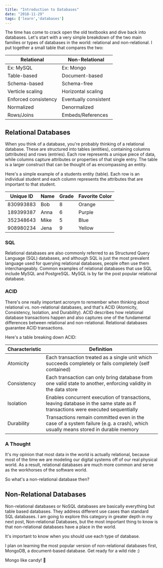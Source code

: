 ```yaml
---
title: "Introduction to Databases"
date: "2018-11-29"
tags: ['learn','databases']
---
```


The time has come to crack open the old textbooks and dive back into databases.  Let's start with a very simple breakdown of the two main families or types of databases in the world: relational and non-relational.  I put together a small table that compares the two:

| Relational           | Non-Relational |
| -----------          | ----------- |
| Ex: MySQL            | Ex: Mongo |
| Table-based          | Document-based |
| Schema-based         | Schema-free |
| Verticle scaling     | Horizontal scaling |
| Enforced consistency | Eventually consistent |
| Normalized           | Denormalized |
| Rows/Joins           | Embeds/References |

## Relational Databases
When you think of a database, you're probably thinking of a relational database.  These are structured into tables (entities), containing columns (attributes) and rows (entries).  Each row represents a unique piece of data, while columns capture attributes or properties of that single entry.  The table is a larger construct that can be thought of as encompassing an entity.

Here's a simple example of a students entity (table).  Each row is an individual student and each column represents the attributes that are important to that student.

| Unique ID | Name | Grade | Favorite Color |
| --------- | ---- | ----- | -------------- |
| 830993883 | Bob  | 8     | Orange       |
| 189399387 | Anna | 6     | Purple       |
| 352348643 | Mike | 5     | Blue         |
| 908980234 | Jena | 9     | Yellow       |

### SQL
Relational databases are also commonly referred to as Structured Query Language (SQL) databases, and although SQL is just the most prevalent language used for querying relational databases, people often use them interchangeably.  Common examples of relational databases that use SQL include MySQL and PostgreSQL.  MySQL is by far the post popular relational database.

### ACID
There's one really important acronym to remember when thinking about relational vs. non-relational databases, and that's ACID (Atomicity, Consistency, Isolation, and Durability).  ACID describes how relational database transactions happen and also captures one of the fundamental differences between relational and non-relational.  Relational databases guarantee ACID transactions.

Here's a table breaking down ACID:

| Characteristic | Definition |
| ---------   | ---------- |
| Atomicity   | Each transaction treated as a single unit which succeeds completely or fails completely (self contained) |
| Consistency | Each transaction can only bring database from one valid state to another, enforcing validity in the data store |
| Isolation   | Enables concurrent execution of transactions, leaving database in the same state as if transactions were executed sequentially |
| Durability  | Transactions remain committed even in the case of a system failure (e.g. a crash), which usually means stored in durable memory |

### A Thought
It's my opinion that most data in the world is actually relational, because most of the time we are modeling our digital systems off of our real physical world.  As a result, relational databases are much more common and serve as the workhorses of the software world.

So what's a non-relational database then?

## Non-Relational Databases
Non-relational databases or NoSQL databases are basically everything but table based databases.  They address different use cases than standard SQL databases.  I am going to explore this category in greater depth in my next post, Non-relational Databases, but the most important thing to know is that non-relational databases have a place in the world.  

It's important to know when you should use each type of database.  

I plan on learning the most popular version of non-relational databases first, MongoDB, a document-based database.  Get ready for a wild ride :)

Mongo like candy! :candy:  